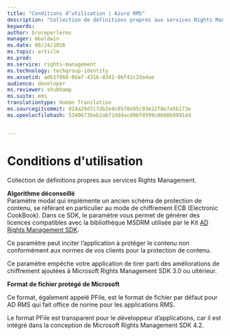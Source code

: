 ```yaml
---
title: "Conditions d’utilisation | Azure RMS"
description: "Collection de définitions propres aux services Rights Management."
keywords: 
author: bruceperlerms
manager: mbaldwin
ms.date: 08/24/2016
ms.topic: article
ms.prod: 
ms.service: rights-management
ms.technology: techgroup-identity
ms.assetid: adb1f868-0da7-431b-83d1-86f41c2da4ae
audience: developer
ms.reviewer: shubhamp
ms.suite: ems
translationtype: Human Translation
ms.sourcegitcommit: 024a29d7c7db2e4c0578a95c93e22f8e7a5b173e
ms.openlocfilehash: 5340673beb2a6f2dd4acd96fd599c0b90b9991dd


---
```


# Conditions d'utilisation

Collection de définitions propres aux services Rights Management.

**Algorithme déconseillé**  
Paramètre modal qui implémente un ancien schéma de protection de contenu, se référant en particulier au mode de chiffrement ECB (Electronic CookBook). Dans ce SDK, le paramètre vous permet de générer des licences compatibles avec la bibliothèque MSDRM utilisée par le Kit [AD Rights Management SDK](https://msdn.microsoft.com/library/windows/desktop/cc530379.aspx).

Ce paramètre peut inciter l’application à protéger le contenu non conformément aux normes de vos clients pour la protection de contenu.

Ce paramètre empêche votre application de tirer parti des améliorations de chiffrement ajoutées à Microsoft Rights Management SDK 3.0 ou ultérieur.

**Format de fichier protégé de Microsoft**

Ce format, également appelé PFile, est le format de fichier par défaut pour AD RMS qui fait office de norme pour les applications RMS.

Le format PFile est transparent pour le développeur d’applications, car il est intégré dans la conception de Microsoft Rights Management SDK 4.2.

 

 






<!--HONumber=Aug16_HO4-->


